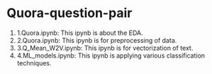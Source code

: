 # Quora-question-pair

1. 1.Quora.ipynb: This ipynb is about the EDA.
2. 2.Quora.ipynb: This ipynb is for preprocessing of data.
3. 3.Q_Mean_W2V.ipynb: This ipynb is for vectorization of text.
4. 4.ML_models.ipynb: This ipynb is applying various classification techniques.
